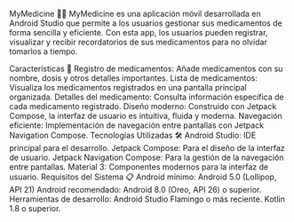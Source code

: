 MyMedicine 📱💊
MyMedicine es una aplicación móvil desarrollada en Android Studio que permite a los usuarios gestionar sus medicamentos de forma sencilla y eficiente. Con esta app, los usuarios pueden registrar, visualizar y recibir recordatorios de sus medicamentos para no olvidar tomarlos a tiempo.

Características 🚀
Registro de medicamentos: Añade medicamentos con su nombre, dosis y otros detalles importantes.
Lista de medicamentos: Visualiza los medicamentos registrados en una pantalla principal organizada.
Detalles del medicamento: Consulta información específica de cada medicamento registrado.
Diseño moderno: Construido con Jetpack Compose, la interfaz de usuario es intuitiva, fluida y moderna.
Navegación eficiente: Implementación de navegación entre pantallas con Jetpack Navigation Compose.
Tecnologías Utilizadas 🛠️
Android Studio: IDE principal para el desarrollo.
Jetpack Compose: Para el diseño de la interfaz de usuario.
Jetpack Navigation Compose: Para la gestión de la navegación entre pantallas.
Material 3: Componentes modernos para la interfaz de usuario.
Requisitos del Sistema 📋
Android mínimo: Android 5.0 (Lollipop, API 21)
Android recomendado: Android 8.0 (Oreo, API 26) o superior.
Herramientas de desarrollo:
Android Studio Flamingo o más reciente.
Kotlin 1.8 o superior.
